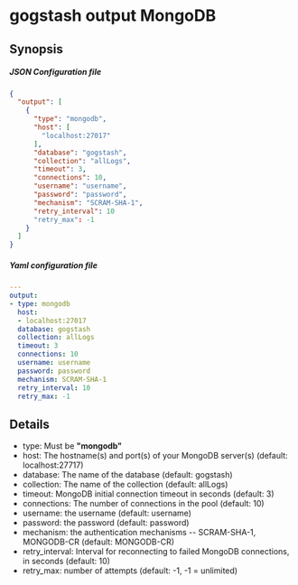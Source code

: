 gogstash output MongoDB
======================

## Synopsis

##### JSON Configuration file
```json
{
  "output": [
    {
      "type": "mongodb",
      "host": [
        "localhost:27017"
      ],
      "database": "gogstash",
      "collection": "allLogs",
      "timeout": 3,
      "connections": 10,
      "username": "username",
      "password": "password",
      "mechanism": "SCRAM-SHA-1",
      "retry_interval": 10
      "retry_max": -1
    }
  ]
}
```

##### Yaml configuration file
```yaml
---
output:
- type: mongodb
  host:
  - localhost:27017
  database: gogstash
  collection: allLogs
  timeout: 3
  connections: 10
  username: username
  password: password
  mechanism: SCRAM-SHA-1
  retry_interval: 10
  retry_max: -1
```

## Details

* type: Must be **"mongodb"**
* host: The hostname(s) and port(s) of your MongoDB server(s) (default: localhost:27717)
* database: The name of the database (default: gogstash)
* collection: The name of the collection (default: allLogs)
* timeout: MongoDB initial connection timeout in seconds (default: 3)
* connections: The number of connections in the pool (default: 10)
* username: the username (default: username)
* password: the password (default: password)
* mechanism: the authentication mechanisms -- SCRAM-SHA-1, MONGODB-CR (default: MONGODB-CR)
* retry_interval: Interval for reconnecting to failed MongoDB connections, in seconds (default: 10)
* retry_max: number of attempts (default: -1, -1 = unlimited)

